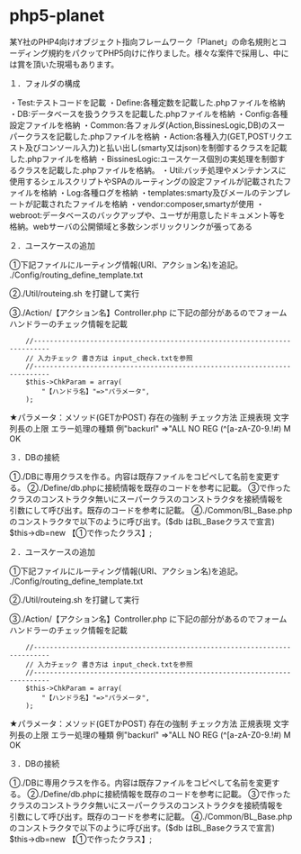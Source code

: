 # php5-planet
某Y社のPHP4向けオブジェクト指向フレームワーク「Planet」の命名規則とコーディング規約をパクッてPHP5向けに作りました。様々な案件で採用し、中には賞を頂いた現場もあります。

１．フォルダの構成

・Test:テストコードを記載
・Define:各種定数を記載した.phpファイルを格納
・DB:データベースを扱うクラスを記載した.phpファイルを格納
・Config:各種設定ファイルを格納
・Common:各フォルダ(Action,BissinesLogic,DB)のスーパークラスを記載した.phpファイルを格納
・Action:各種入力(GET,POSTリクエスト及びコンソール入力)と払い出し(smarty又はjson)を制御するクラスを記載した.phpファイルを格納
・BissinesLogic:ユースケース個別の実処理を制御するクラスを記載した.phpファイルを格納。
・Util:バッチ処理やメンテナンスに使用するシェルスクリプトやSPAのルーティングの設定ファイルが記載されたファイルを格納
・Log:各種ログを格納
・templates:smarty及びメールのテンプレートが記載されたファイルを格納
・vendor:composer,smartyが使用
・webroot:データベースのバックアップや、ユーザが用意したドキュメント等を格納。webサーバの公開領域と多数シンボリックリンクが張ってある

２．ユースケースの追加

①下記ファイルにルーティング情報(URI、アクション名)を追記。
./Config/routing_define_template.txt

②./Util/routeing.sh を打鍵して実行

③./Action/【アクション名】Controller.php に下記の部分があるのでフォームハンドラーのチェック情報を記載

        //--------------------------------------------------------------------------
        // 入力チェック 書き方は input_check.txtを参照
        //--------------------------------------------------------------------------
        $this->ChkParam = array(
            "【ハンドラ名】"=>"パラメータ",
        );
★パラメータ：メソッド(GETかPOST) 存在の強制 チェック方法 正規表現 文字列長の上限 エラー処理の種類
例"backurl" =>"ALL NO REG (^[a-zA-Z0-9.!#$%&@*+/=:?_{|}-]+$) M OK

３．DBの接続

①./DBに専用クラスを作る。内容は既存ファイルをコピペして名前を変更する。
②./Define/db.phpに接続情報を既存のコードを参考に記載。
③で作ったクラスのコンストラクタ無いにスーパークラスのコンストラクタを接続情報を
引数にして呼び出す。既存のコードを参考に記載。
④./Common/BL_Base.phpのコンストラクタで以下のように呼び出す。($db はBL_Baseクラスで宣言)
$this->db=new 【①で作ったクラス】;

２．ユースケースの追加

①下記ファイルにルーティング情報(URI、アクション名)を追記。
./Config/routing_define_template.txt

②./Util/routeing.sh を打鍵して実行

③./Action/【アクション名】Controller.php に下記の部分があるのでフォームハンドラーのチェック情報を記載

        //--------------------------------------------------------------------------
        // 入力チェック 書き方は input_check.txtを参照
        //--------------------------------------------------------------------------
        $this->ChkParam = array(
            "【ハンドラ名】"=>"パラメータ",
        );
★パラメータ：メソッド(GETかPOST) 存在の強制 チェック方法 正規表現 文字列長の上限 エラー処理の種類
例"backurl" =>"ALL NO REG (^[a-zA-Z0-9.!#$%&@*+/=:?_{|}-]+$) M OK

３．DBの接続

①./DBに専用クラスを作る。内容は既存ファイルをコピペして名前を変更する。
②./Define/db.phpに接続情報を既存のコードを参考に記載。
③で作ったクラスのコンストラクタ無いにスーパークラスのコンストラクタを接続情報を
引数にして呼び出す。既存のコードを参考に記載。
④./Common/BL_Base.phpのコンストラクタで以下のように呼び出す。($db はBL_Baseクラスで宣言)
$this->db=new 【①で作ったクラス】;

